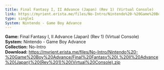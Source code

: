 ```yaml
---
title: Final Fantasy I, II Advance (Japan) (Rev 1) (Virtual Console)
link: https://myrient.erista.me/files/No-Intro/Nintendo%20-%20Game%20Boy%20Advance/Final%20Fantasy%20I,%20II%20Advance%20(Japan)%20(Rev%201)%20(Virtual%20Console).zip
type: single1
System: Nintendo - Game Boy Advance
---
```

<b>Game:</b> Final Fantasy I, II Advance (Japan) (Rev 1) (Virtual Console)<br>
<b>System:</b> Nintendo - Game Boy Advance<br>
<b>Collection:</b> No-Intro<br>
<b>Download:</b> https://myrient.erista.me/files/No-Intro/Nintendo%20-%20Game%20Boy%20Advance/Final%20Fantasy%20I,%20II%20Advance%20(Japan)%20(Rev%201)%20(Virtual%20Console).zip